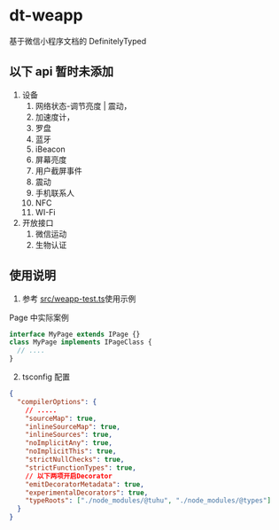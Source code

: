 # dt-weapp

基于微信小程序文档的 DefinitelyTyped

## 以下 api 暂时未添加

1. 设备
   1. 网络状态-调节亮度 | 震动，
   2. 加速度计，
   3. 罗盘
   4. 蓝牙
   5. iBeacon
   6. 屏幕亮度
   7. 用户截屏事件
   8. 震动
   9. 手机联系人
   10. NFC
   11. WI-Fi
2. 开放接口
   1. 微信运动
   2. 生物认证

## 使用说明

1. 参考 [src/weapp-test.ts](https://github.com/landn172/typings/blob/master/weapp/weapp-tests.ts)使用示例

Page 中实际案例

```ts
interface MyPage extends IPage {}
class MyPage implements IPageClass {
  // ....
}
```

2. tsconfig 配置

```json
{
  "compilerOptions": {
    // .....
    "sourceMap": true,
    "inlineSourceMap": true,
    "inlineSources": true,
    "noImplicitAny": true,
    "noImplicitThis": true,
    "strictNullChecks": true,
    "strictFunctionTypes": true,
    // 以下两项开启Decorator
    "emitDecoratorMetadata": true,
    "experimentalDecorators": true,
    "typeRoots": ["./node_modules/@tuhu", "./node_modules/@types"]
  }
}
```
